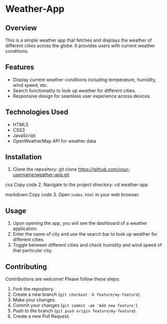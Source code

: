 # Weather-App

## Overview
This is a simple weather app that fetches and displays the weather of different cities across the globe. It provides users with current weather conditions.

## Features
- Display current weather conditions including temperature, humidity, wind speed, etc.
- Search functionality to look up weather for different cities.
- Responsive design for seamless user experience across devices.

## Technologies Used
- HTML5
- CSS3
- JavaScript
- OpenWeatherMap API for weather data

## Installation
1. Clone the repository:
git clone https://github.com/your-username/weather-app.git

css
Copy code
2. Navigate to the project directory:
cd weather-app

markdown
Copy code
3. Open `index.html` in your web browser.

## Usage
1. Upon opening the app, you will see the dashboard of a weather application.
2. Enter the name of city and use the search bar to look up weather for different cities.
3. Toggle between different cities and check humidity and wind speed of that particular city.

## Contributing
Contributions are welcome! Please follow these steps:
1. Fork the repository.
2. Create a new branch (`git checkout -b feature/my-feature`).
3. Make your changes.
4. Commit your changes (`git commit -am 'Add new feature'`).
5. Push to the branch (`git push origin feature/my-feature`).
6. Create a new Pull Request.
